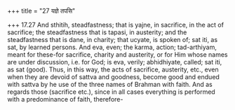 +++
title = "27 यज्ञे तपसि"

+++
17.27 And sthitih, steadfastness; that is yajne, in sacrifice, in the
act of sacrifice; the steadfastness that is tapasi, in austerity; and
the steadfastness that is dane, in charity; that ucyate, is spoken of;
sat iti, as sat, by learned persons. And eva, even; the karma, action;
tad-arthiyam, meant for these-for sacrifice, charity and austerity, or
for Him whose names are under discussion, i.e. for God; is eva, verily;
abhidhiyate, called; sat iti, as sat (good). Thus, in this way, the acts
of sacrifice, austerity, etc., even when they are devoid of sattva and
goodness, become good and endued with sattva by he use of the three
names of Brahman with faith. And as regards those (sacrifice etc.),
since in all cases everything is performed with a predominance of faith,
therefore-
